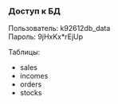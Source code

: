 ### Доступ к БД

Пользователь: k92612db_data \
Пароль: 9jHxKx*rEjUp

Таблицы:
* sales
* incomes
* orders
* stocks 
